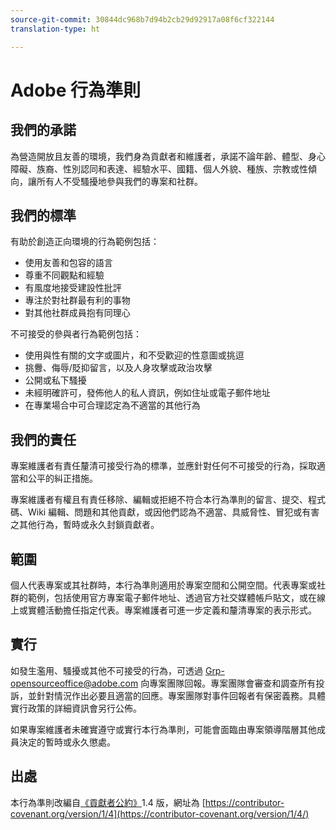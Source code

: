 ```yaml
---
source-git-commit: 30844dc968b7d94b2cb29d92917a08f6cf322144
translation-type: ht

---
```

# Adobe 行為準則

## 我們的承諾

為營造開放且友善的環境，我們身為貢獻者和維護者，承諾不論年齡、體型、身心障礙、族裔、性別認同和表達、經驗水平、國籍、個人外貌、種族、宗教或性傾向，讓所有人不受騷擾地參與我們的專案和社群。

## 我們的標準

有助於創造正向環境的行為範例包括：

* 使用友善和包容的語言
* 尊重不同觀點和經驗
* 有風度地接受建設性批評
* 專注於對社群最有利的事物
* 對其他社群成員抱有同理心

不可接受的參與者行為範例包括：

* 使用與性有關的文字或圖片，和不受歡迎的性意圖或挑逗
* 挑釁、侮辱/貶抑留言，以及人身攻擊或政治攻擊
* 公開或私下騷擾
* 未經明確許可，發佈他人的私人資訊，例如住址或電子郵件地址
* 在專業場合中可合理認定為不適當的其他行為

## 我們的責任

專案維護者有責任釐清可接受行為的標準，並應針對任何不可接受的行為，採取適當和公平的糾正措施。

專案維護者有權且有責任移除、編輯或拒絕不符合本行為準則的留言、提交、程式碼、Wiki 編輯、問題和其他貢獻，或因他們認為不適當、具威脅性、冒犯或有害之其他行為，暫時或永久封鎖貢獻者。

## 範圍

個人代表專案或其社群時，本行為準則適用於專案空間和公開空間。代表專案或社群的範例，包括使用官方專案電子郵件地址、透過官方社交媒體帳戶貼文，或在線上或實體活動擔任指定代表。專案維護者可進一步定義和釐清專案的表示形式。

## 實行

如發生濫用、騷擾或其他不可接受的行為，可透過 Grp-opensourceoffice@adobe.com 向專案團隊回報。專案團隊會審查和調查所有投訴，並針對情況作出必要且適當的回應。專案團隊對事件回報者有保密義務。具體實行政策的詳細資訊會另行公佈。

如果專案維護者未確實遵守或實行本行為準則，可能會面臨由專案領導階層其他成員決定的暫時或永久懲處。

## 出處

本行為準則改編自[《貢獻者公約》](https://contributor-covenant.org)1.4 版，網址為 [https://contributor-covenant.org/version/1/4](https://contributor-covenant.org/version/1/4/)
